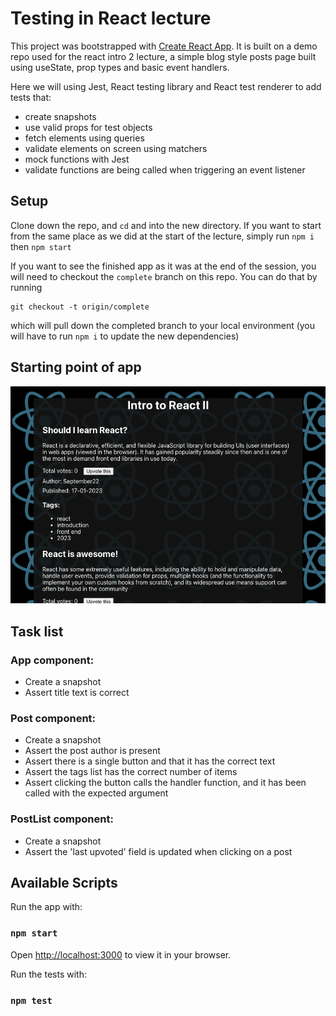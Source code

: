 # Testing in React lecture

This project was bootstrapped with [Create React App](https://github.com/facebook/create-react-app). It is built on a demo repo used for the react intro 2 lecture, a simple blog style posts page built using useState, prop types and basic event handlers.

Here we will using Jest, React testing library and React test renderer to add tests that:
- create snapshots
- use valid props for test objects
- fetch elements using queries
- validate elements on screen using matchers
- mock functions with Jest
- validate functions are being called when triggering an event listener

## Setup
Clone down the repo, and `cd` and into the new directory. If you want to start from the same place as we did at the start of the lecture, simply run `npm i` then `npm start`

If you want to see the finished app as it was at the end of the session, you will need to checkout the `complete` branch on this repo. You can do that by running
```
git checkout -t origin/complete
```
which will pull down the completed branch to your local environment (you will have to run `npm i` to update the new dependencies)

## Starting point of app
![Screenshot](./public/screenshot-react-intro-2.png)

## Task list
### App component:
- Create a snapshot
- Assert title text is correct

### Post component:
- Create a snapshot
- Assert the post author is present
- Assert there is a single button and that it has the correct text
- Assert the tags list has the correct number of items
- Assert clicking the button calls the handler function, and it has been called with the expected argument

### PostList component:
- Create a snapshot
- Assert the 'last upvoted' field is updated when clicking on a post

## Available Scripts

Run the app with:

### `npm start`

Open [http://localhost:3000](http://localhost:3000) to view it in your browser.

Run the tests with:
### `npm test`
